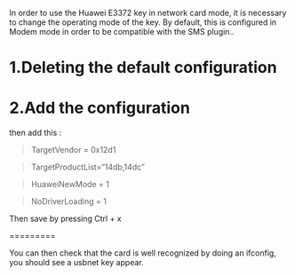 In order to use the Huawei E3372 key in network card mode, it is necessary to change the operating mode of the key.
By default, this is configured in Modem mode in order to be compatible with the SMS plugin..

1.Deleting the default configuration 
=============================================

> 

2.Add the configuration 
============================

> 

then add this :

> TargetVendor = 0x12d1

> TargetProductList=“14db,14dc”

> HuaweiNewMode = 1

> NoDriverLoading = 1

Then save by pressing Ctrl + x

 
=========

> 

You can then check that the card is well recognized by doing an ifconfig, you should see a usbnet key appear.


